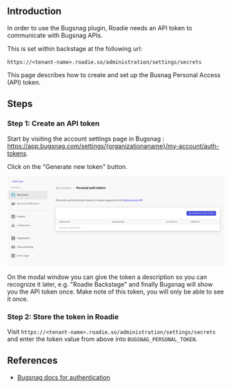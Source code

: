 
## Introduction

In order to use the Bugsnag plugin, Roadie needs an API token to communicate with Bugsnag APIs.


This is set within backstage at the following url:

```text
https://<tenant-name>.roadie.so/administration/settings/secrets
```

This page describes how to create and set up the Busnag Personal Access (API) token.

## Steps

### Step 1: Create an API token

Start by visiting the account settings page in Bugsnag : https://app.bugsnag.com/settings/{organizationaname}/my-account/auth-tokens.

Click on the "Generate new token" button.

   ![Personal Tokens screen in Bugsnag with no tokens defined](./generate-api-token.png)

On the modal window you can give the token a description so you can recognize it later, e.g. "Roadie Backstage" and finally Bugsnag will show you the API token once. Make note of this token, you will only be able to see it once.

### Step 2: Store the token in Roadie
Visit `https://<tenant-name>.roadie.so/administration/settings/secrets` and enter the token value from above into `BUGSNAG_PERSONAL_TOKEN`.


## References

- [Bugsnag docs for authentication](https://bugsnagapiv2.docs.apiary.io/#introduction/authentication)
